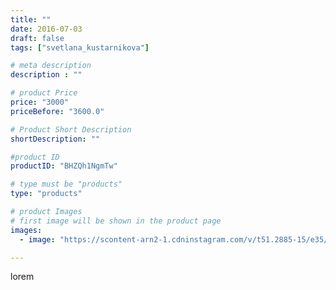 ```yaml
---
title: ""
date: 2016-07-03
draft: false
tags: ["svetlana_kustarnikova"]

# meta description
description : ""

# product Price
price: "3000"
priceBefore: "3600.0"

# Product Short Description
shortDescription: ""

#product ID
productID: "BHZQh1NgmTw"

# type must be "products"
type: "products"

# product Images
# first image will be shown in the product page
images:
  - image: "https://scontent-arn2-1.cdninstagram.com/v/t51.2885-15/e35/13556717_160591851020401_1673547729_n.jpg?se=7&tp=1&_nc_ht=scontent-arn2-1.cdninstagram.com&_nc_cat=101&_nc_ohc=ceK6uowTybIAX9MD2id&ccb=7-4&oh=7a5b9c9e10889886ab8e5ff089619147&oe=608455C4&ig_cache_key=MTI4NjEzMTg2MjIxMjg2MzIxNg%3D%3D.2-ccb7-4"

---
```

lorem
